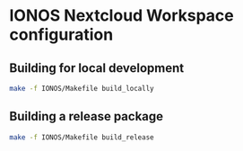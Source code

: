 <!--
  - SPDX-FileCopyrightText: 2025 STRATO GmbH
  - SPDX-License-Identifier: AGPL-3.0-or-later
-->
# IONOS Nextcloud Workspace configuration

## Building for local development

```bash
make -f IONOS/Makefile build_locally
```

## Building a release package

```bash
make -f IONOS/Makefile build_release
```
